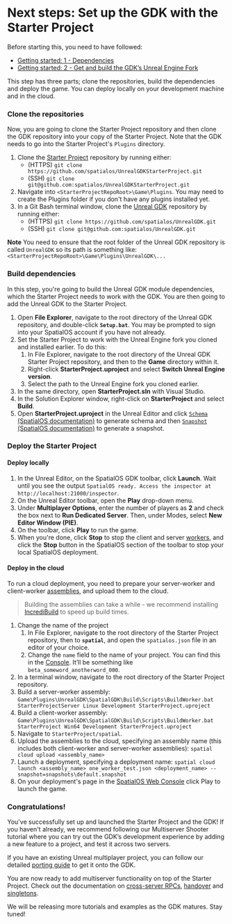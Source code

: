 # Next steps: Set up the GDK with the Starter Project

Before starting this, you need to have followed:
* [Getting started: 1 - Dependencies]({{urlRoot}}/content/get-started/dependencies)
* [Getting started: 2 - Get and build the GDK’s Unreal Engine Fork]({{urlRoot}}/content/get-started/build-unreal-fork)

This step has three parts; clone the repositories, build the dependencies and deploy the game. You can deploy locally on your development machine and in the cloud.

### Clone the repositories

Now, you are going to clone the Starter Project repository and then clone the GDK repository into your copy of the Starter Project. Note that the GDK needs to go into the Starter Project's `Plugins` directory.

1. Clone the [Starter Project](https://github.com/spatialos/UnrealGDKStarterProject/) repository by running either:
    * (HTTPS) `git clone https://github.com/spatialos/UnrealGDKStarterProject.git`
    * (SSH) `git clone git@github.com:spatialos/UnrealGDKStarterProject.git`
1. Navigate into `<StarterProjectRepoRoot>\Game\Plugins`. You may need to create the Plugins folder if you don't have any plugins installed yet.
1.  In a Git Bash terminal window, clone the [Unreal GDK](https://github.com/spatialos/UnrealGDK) repository by running either:
    * (HTTPS) `git clone https://github.com/spatialos/UnrealGDK.git`
    * (SSH) `git clone git@github.com:spatialos/UnrealGDK.git`

**Note** You need to ensure that the root folder of the Unreal GDK repository is called `UnrealGDK` so its path is something like: `<StarterProjectRepoRoot>\Game\Plugins\UnrealGDK\...`

[//]: # (TODO: This whole section below deserves some screenshots to show users what to expect. This was done well on the Unity onobarding docs. Example: https://docs.improbable.io/unity/alpha/content/get-started/get-playing)	

### Build dependencies 

In this step, you're going to build the Unreal GDK module dependencies, which the Starter Project needs to work with the GDK. You are then going to add the Unreal GDK to the Starter Project.

1. Open **File Explorer**, navigate to the root directory of the Unreal GDK repository, and double-click **`Setup.bat`**. You may be prompted to sign into your SpatialOS account if you have not already.
1. Set the Starter Project to work with the Unreal Engine fork you cloned and installed earlier. To do this:
    1. In File Explorer, navigate to the root directory of the Unreal GDK Starter Project repository, and then to the **Game** directory within it.
    1. Right-click **StarterProject.uproject** and select **Switch Unreal Engine version**.
    1. Select the path to the Unreal Engine fork you cloned earlier.
1. In the same directory, open **StarterProject.sln** with Visual Studio.
1. In the Solution Explorer window, right-click on **StarterProject** and select **Build**.
1. Open **StarterProject.uproject** in the Unreal Editor and click [`Schema` (SpatialOS documentation)](https://docs.improbable.io/reference/latest/shared/glossary) to generate schema and then [`Snapshot` (SpatialOS documentation)]((https://docs.improbable.io/reference/latest/shared/glossary)) to generate a snapshot.

### Deploy the Starter Project 

#### Deploy locally

1. In the Unreal Editor, on the SpatialOS GDK toolbar, click **Launch**. Wait until you see the output `SpatialOS ready. Access the inspector at http://localhost:21000/inspector`.
1. On the Unreal Editor toolbar, open the **Play** drop-down menu.
1. Under **Multiplayer Options**, enter the number of players as **2** and check the box next to **Run Dedicated Server**. Then, under Modes, select **New Editor Window (PIE)**.
1. On the toolbar, click **Play** to run the game.
1. When you're done, click **Stop** to stop the client and server [workers](({{urlRoot}}/content/glossary#workers)), and click the **Stop** button in the SpatialOS section of the toolbar to stop your local SpatialOS deployment.

#### Deploy in the cloud

To run a cloud deployment, you need to prepare your server-worker and client-worker [assemblies](https://docs.improbable.io/reference/latest/shared/glossary), and upload them to the cloud.

> Building the assemblies can take a while - we recommend installing <a href="https://www.incredibuild.com/" data-track-link="Incredibuild|product=Docs|platform=Win|label=Win" target="_blank">IncrediBuild</a> to speed up build times.

1. Change the name of the project
    1. In File Explorer, navigate to the root directory of the Starter Project repository, then to **`spatial`**, and open the `spatialos.json` file in an editor of your choice.
    1. Change the `name` field to the name of your project. You can find this in the [Console](https://console.improbable.io). It’ll be something like `beta_someword_anotherword_000`.
1. In a terminal window, navigate to the root directory of the Starter Project repository.
1. Build a server-worker assembly: `Game\Plugins\UnrealGDK\SpatialGDK\Build\Scripts\BuildWorker.bat StarterProjectServer Linux Development StarterProject.uproject`
1. Build a client-worker assembly: `Game\Plugins\UnrealGDK\SpatialGDK\Build\Scripts\BuildWorker.bat StarterProject Win64 Development StarterProject.uproject`
1. Navigate to `StarterProject/spatial`.
1. Upload the assemblies to the cloud, specifying an assembly name (this includes both client-worker and server-worker assemblies): `spatial cloud upload <assembly_name>`
1. Launch a deployment, specifying a deployment name: `spatial cloud launch <assembly_name> one_worker_test.json <deployment_name> --snapshot=snapshots\default.snapshot`
1. On your deployment's page in the [SpatialOS Web Console](https://console.improbable.io) click Play to launch the game.

### Congratulations!

You've successfully set up and launched the Starter Project and the GDK! If you haven't already, we recommend following our Multiserver Shooter tutorial where you can try out the GDK’s development experience by adding a new feature to a project, and test it across two servers.

If you have an existing Unreal multiplayer project, you can follow our detailed [porting guide]({{urlRoot}}/content/get-started/porting-unreal-project-to-gdk.md) to get it onto the GDK.

You are now ready to add multiserver functionality on top of the Starter Project. Check out the documentation on [cross-server RPCs]({{urlRoot}}/content/cross-server-rpcs), [handover]({{urlRoot}}/content/handover-between-server-workers) and [singletons]({{urlRoot}}/content/singleton-actors).

We will be releasing more tutorials and examples as the GDK matures. Stay tuned!


